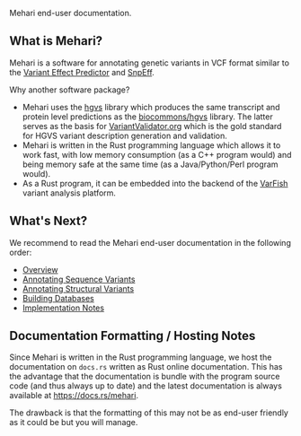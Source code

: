Mehari end-user documentation.

## What is Mehari?

Mehari is a software for annotating genetic variants in VCF format similar to the [Variant Effect Predictor](https://www.ensembl.org/info/docs/tools/vep/index.html) and [SnpEff](http://pcingola.github.io/SnpEff/).

Why another software package?

- Mehari uses the [hgvs](https://crates.io/crates/hgvs) library which produces the same transcript and protein level predictions as the [biocommons/hgvs](github.com/biocommons/hgvs)
  library.
  The latter serves as the basis for [VariantValidator.org](https://variantvalidator.org/) which is the gold standard for HGVS variant description generation and validation.
- Mehari is written in the Rust programming language which allows it to work fast, with low memory consumption (as a C++ program would) and being memory safe at the same time (as a Java/Python/Perl program would).
- As a Rust program, it can be embedded into the backend of the [VarFish](https://github.com/bihealth/varfish-server) variant analysis platform.

## What's Next?

We recommend to read the Mehari end-user documentation in the following order:

- [Overview](`self::user_doc::getting_started`)
- [Annotating Sequence Variants](`self::user_doc::anno_seqvars`)
- [Annotating Structural Variants](`self::user_doc::anno_strucvars`)
- [Building Databases](`self::user_doc::db_build`)
- [Implementation Notes](`self::user_doc::implementation_notes`)

## Documentation Formatting / Hosting Notes

Since Mehari is written in the Rust programming language, we host the documentation on `docs.rs` written as Rust online documentation.
This has the advantage that the documentation is bundle with the program source code (and thus always up to date) and the latest documentation is always available at <https://docs.rs/mehari>.

The drawback is that the formatting of this may not be as end-user friendly as it could be but you will manage.
